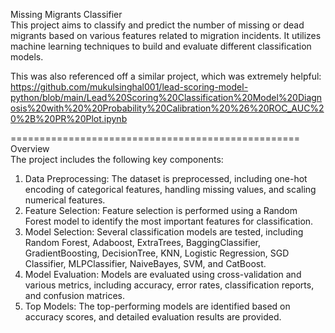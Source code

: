 Missing Migrants Classifier  
This project aims to classify and predict the number of missing or dead migrants based on various features related to migration incidents. It utilizes machine learning techniques to build and evaluate different classification models.  

This was also referenced off a similar project, which was extremely helpful: 
https://github.com/mukulsinghal001/lead-scoring-model-python/blob/main/Lead%20Scoring%20Classification%20Model%20Diagnosis%20with%20%20Probability%20Calibration%20%26%20ROC_AUC%20%2B%20PR%20Plot.ipynb  

==================================================  
Overview  
The project includes the following key components:  
1) Data Preprocessing: The dataset is preprocessed, including one-hot encoding of categorical features, handling missing values, and scaling numerical features.
2) Feature Selection: Feature selection is performed using a Random Forest model to identify the most important features for classification.
3) Model Selection: Several classification models are tested, including Random Forest, Adaboost, ExtraTrees, BaggingClassifier, GradientBoosting, DecisionTree, KNN, Logistic Regression, SGD Classifier, MLPClassifier, NaiveBayes, SVM, and CatBoost.
4) Model Evaluation: Models are evaluated using cross-validation and various metrics, including accuracy, error rates, classification reports, and confusion matrices.
5) Top Models: The top-performing models are identified based on accuracy scores, and detailed evaluation results are provided.
